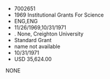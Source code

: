 * 7002651
* 1969 Institutional Grants For Science
* ENG,ENG
* 11/26/1969,10/31/1971
*  . None, Creighton University
* Standard Grant
*   name not available
* 10/31/1971
* USD 35,624.00

NONE